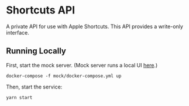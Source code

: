 # Shortcuts API

A private API for use with Apple Shortcuts. This API provides a write-only interface.

## Running Locally

First, start the mock server. (Mock server runs a local UI [here](http://localhost:8081/mockserver/dashboard).)

```
docker-compose -f mock/docker-compose.yml up
```

Then, start the service:

```
yarn start
```